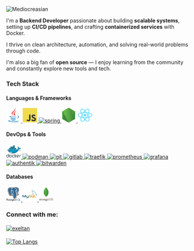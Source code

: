 ![Mediocreasian](https://readme-typing-svg.demolab.com?font=Fira+Code&size=40&duration=2500&pause=800&color=00F5FF&left=true&vCenter=true&width=1000&height=100&lines=Hi+I'm+Exel;;also+known+as+mediocreasian!;Backend+Developer;Building+for+Good;Continuous+Learning+🚀)

I'm a **Backend Developer** passionate about building **scalable systems**, setting up **CI/CD pipelines**, and crafting **containerized services** with Docker.

I thrive on clean architecture, automation, and solving real-world problems through code.  

I'm also a big fan of **open source** — I enjoy learning from the community and constantly explore new tools and tech.

###  Tech Stack
#### Languages & Frameworks

<a href="https://www.java.com" target="_blank" rel="noreferrer"> <img src="https://raw.githubusercontent.com/devicons/devicon/master/icons/java/java-original.svg" alt="java" width="40" height="40"/> </a><a href="https://developer.mozilla.org/en-US/docs/Web/JavaScript" target="_blank" rel="noreferrer"> <img src="https://raw.githubusercontent.com/devicons/devicon/master/icons/javascript/javascript-original.svg" alt="javascript" width="40" height="40"/> </a>  <a href="https://spring.io/" target="_blank" rel="noreferrer"> <img src="https://www.vectorlogo.zone/logos/springio/springio-icon.svg" alt="spring" width="40" height="40"/> </a>  <a href="https://nodejs.org/en" target="_blank" rel="noreferrer"> <img src="https://raw.githubusercontent.com/devicons/devicon/master/icons/nodejs/nodejs-original.svg" alt="nodejs" width="40" height="40"/> </a>  <a href="https://react.dev/" target="_blank" rel="noreferrer"> <img src="https://raw.githubusercontent.com/devicons/devicon/master/icons/react/react-original.svg" alt="react" width="40" height="40"/> </a>  

#### DevOps & Tools 
<a href="https://www.docker.com/" target="_blank" rel="noreferrer"> <img src="https://raw.githubusercontent.com/devicons/devicon/master/icons/docker/docker-original-wordmark.svg" alt="docker" width="40" height="40"/> </a>  <a href="https://www.docker.com/" target="_blank" rel="noreferrer"> <a href="https://podman.io/" target="_blank" rel="noreferrer"> <img src="https://www.vectorlogo.zone/logos/podmanio/podmanio-icon.svg" alt="podman" width="40" height="40"/> </a> <a href="https://git-scm.com/" target="_blank" rel="noreferrer"> <img src="https://www.vectorlogo.zone/logos/git-scm/git-scm-icon.svg" alt="git" width="40" height="40"/> </a>  <a href="https://about.gitlab.com/" target="_blank" rel="noreferrer"> <img src="https://www.vectorlogo.zone/logos/gitlab/gitlab-icon.svg" alt="gitlab" width="40" height="40"/> </a><a href="https://traefik.io/traefik/" target="_blank" rel="noreferrer"> <img src="https://www.vectorlogo.zone/logos/traefikio/traefikio-icon.svg" alt="traefik" width="40" height="40"/> </a> <a href="https://prometheus.io/" target="_blank" rel="noreferrer"> <img src="https://www.vectorlogo.zone/logos/prometheusio/prometheusio-icon.svg" alt="prometheus" width="40" height="40"/> </a> <a href="https://grafana.com/" target="_blank" rel="noreferrer"> <img src="https://www.vectorlogo.zone/logos/grafana/grafana-icon.svg" alt="grafana" width="40" height="40"/> </a><a href="https://goauthentik.io/" target="_blank" rel="noreferrer"> <img src="https://avatars.githubusercontent.com/u/82976448?v=4" alt="authentik" width="40" height="40"/> </a> <a href="https://bitwarden.com/" target="_blank" rel="noreferrer"> <img src="https://www.vectorlogo.zone/logos/bitwarden/bitwarden-icon.svg" alt="bitwarden" width="40" height="40"/> </a>

#### Databases
 <a href="https://www.postgresql.org/" target="_blank" rel="noreferrer"> <img src="https://raw.githubusercontent.com/devicons/devicon/master/icons/postgresql/postgresql-original-wordmark.svg" alt="mysql" width="40" height="40"/> </a> <a href="https://www.mysql.com/" target="_blank" rel="noreferrer"> <img src="https://raw.githubusercontent.com/devicons/devicon/master/icons/mysql/mysql-original-wordmark.svg" alt="mysql" width="40" height="40"/> </a> <a href="https://www.mongodb.com/" target="_blank" rel="noreferrer"> <img src="https://raw.githubusercontent.com/devicons/devicon/master/icons/mongodb/mongodb-original-wordmark.svg" alt="mysql" width="40" height="40"/> </a>

### Connect with me:

<a href="https://www.linkedin.com/in/exeltan/" target="blank"><img align="center" src="https://raw.githubusercontent.com/rahuldkjain/github-profile-readme-generator/master/src/images/icons/Social/linked-in-alt.svg" alt="exeltan" height="30" width="40" /></a>

#### 
[![Top Langs](https://github-readme-stats.vercel.app/api/top-langs/?username=mediocreasian&layout=compact&theme=dark)](https://github.com/mediocreasian)
